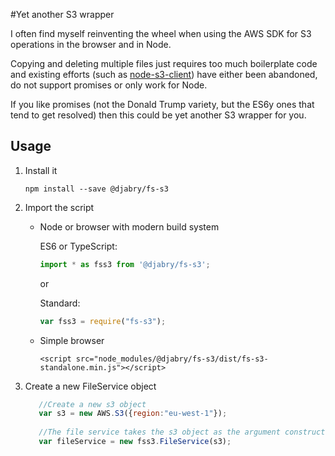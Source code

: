 #Yet another S3 wrapper

I often find myself reinventing the wheel when using the AWS SDK for S3 operations in the browser and in Node.

Copying and deleting multiple files just requires too much boilerplate code and existing efforts (such as [node-s3-client](https://github.com/andrewrk/node-s3-client)) have either been abandoned, do not support promises or only work for Node.

If you like promises (not the Donald Trump variety, but the ES6y ones that tend to get resolved) then this could be yet another S3 wrapper for you.

## Usage

1. Install it 
    
    ```npm install --save @djabry/fs-s3```

2. Import the script

    * Node or browser with modern build system

        ES6 or TypeScript: 
         ```javascript
         import * as fss3 from '@djabry/fs-s3';
         ```

        or

        Standard:
         ```javascript
         var fss3 = require("fs-s3");
         ```

    * Simple browser

         ```<script src="node_modules/@djabry/fs-s3/dist/fs-s3-standalone.min.js"></script>```

3. Create a new FileService object

    ```javascript
       //Create a new s3 object
       var s3 = new AWS.S3({region:"eu-west-1"});
       
       //The file service takes the s3 object as the argument constructor
       var fileService = new fss3.FileService(s3);
    ```
    



